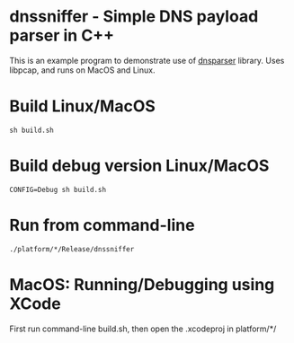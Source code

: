 # dnssniffer - Simple DNS payload parser in C++
This is an example program to demonstrate use of [dnsparser](https://github.com/packetzero/dnsparser/) library.
Uses libpcap, and runs on MacOS and Linux.

# Build Linux/MacOS

```sh build.sh```

# Build debug version Linux/MacOS

```CONFIG=Debug sh build.sh```

# Run from command-line

```
./platform/*/Release/dnssniffer
```


# MacOS: Running/Debugging using XCode

First run command-line build.sh, then open the .xcodeproj in platform/*/




